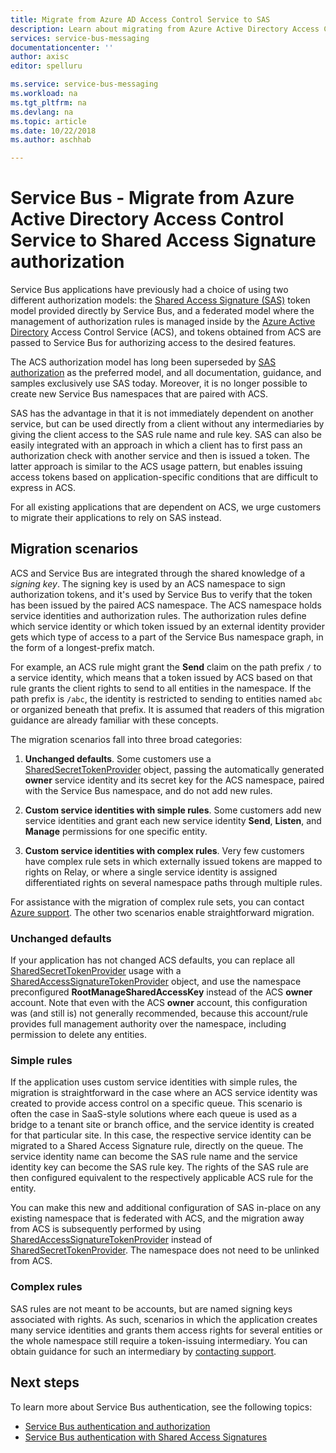 ```yaml
---
title: Migrate from Azure AD Access Control Service to SAS
description: Learn about migrating from Azure Active Directory Access Control Service to Shared Access Signature authorization.
services: service-bus-messaging
documentationcenter: ''
author: axisc
editor: spelluru

ms.service: service-bus-messaging
ms.workload: na
ms.tgt_pltfrm: na
ms.devlang: na
ms.topic: article
ms.date: 10/22/2018
ms.author: aschhab

---
```


# Service Bus - Migrate from Azure Active Directory Access Control Service to Shared Access Signature authorization

Service Bus applications have previously had a choice of using two different authorization models: the [Shared Access Signature (SAS)](service-bus-sas.md) token model provided directly by Service Bus, and a federated model where the management of authorization rules is managed inside by the [Azure Active Directory](/azure/active-directory/) Access Control Service (ACS), and tokens obtained from ACS are passed to Service Bus for authorizing access to the desired features.

The ACS authorization model has long been superseded by [SAS authorization](service-bus-authentication-and-authorization.md) as the preferred model, and all documentation, guidance, and samples exclusively use SAS today. Moreover, it is no longer possible to create new Service Bus namespaces that are paired with ACS.

SAS has the advantage in that it is not immediately dependent on another service, but can be used directly from a client without any intermediaries by giving the client access to the SAS rule name and rule key. SAS can also be easily integrated with an approach in which a client has to first pass an authorization check with another service and then is issued a token. The latter approach is similar to the ACS usage pattern, but enables issuing access tokens based on application-specific conditions that are difficult to express in ACS.

For all existing applications that are dependent on ACS, we urge customers to migrate their applications to rely on SAS instead.

## Migration scenarios

ACS and Service Bus are integrated through the shared knowledge of a *signing key*. The signing key is used by an ACS namespace to sign authorization tokens, and it's used by Service Bus to verify that the token has been issued by the paired ACS namespace. The ACS namespace holds service identities and authorization rules. The authorization rules define which service identity or which token issued by an external identity provider gets which type of access to a part of the Service Bus namespace graph, in the form of a longest-prefix match.

For example, an ACS rule might grant the **Send** claim on the path prefix `/` to a service identity, which means that a token issued by ACS based on that rule grants the client rights to send to all entities in the namespace. If the path prefix is `/abc`, the identity is restricted to sending to entities named `abc` or organized beneath that prefix. It is assumed that readers of this migration guidance are already familiar with these concepts.

The migration scenarios fall into three broad categories:

1.  **Unchanged defaults**. Some customers use a [SharedSecretTokenProvider](/dotnet/api/microsoft.servicebus.sharedsecrettokenprovider) object, passing the automatically generated **owner** service identity and its secret key for the ACS namespace, paired with the Service Bus namespace, and do not add new rules.

2.  **Custom service identities with simple rules**. Some customers add new service identities and grant each new service identity **Send**, **Listen**, and **Manage** permissions for one specific entity.

3.  **Custom service identities with complex rules**. Very few customers have complex rule sets in which externally issued tokens are mapped to rights on Relay, or where a single service identity is assigned differentiated rights on several namespace paths through multiple rules.

For assistance with the migration of complex rule sets, you can contact [Azure support](https://azure.microsoft.com/support/options/). The other two scenarios enable straightforward migration.

### Unchanged defaults

If your application has not changed ACS defaults, you can replace all [SharedSecretTokenProvider](/dotnet/api/microsoft.servicebus.sharedsecrettokenprovider) usage with a [SharedAccessSignatureTokenProvider](/dotnet/api/microsoft.servicebus.sharedaccesssignaturetokenprovider) object, and use the namespace preconfigured **RootManageSharedAccessKey** instead of the ACS **owner** account. Note that even with the ACS **owner** account, this configuration was (and still is) not generally recommended, because this account/rule provides full management authority over the namespace, including permission to delete any entities.

### Simple rules

If the application uses custom service identities with simple rules, the migration is straightforward in the case where an ACS service identity was created to provide access control on a specific queue. This scenario is often the case in SaaS-style solutions where each queue is used as a bridge to a tenant site or branch office, and the service identity is created for that particular site. In this case, the respective service identity can be migrated to a Shared Access Signature rule, directly on the queue. The service identity name can become the SAS rule name and the service identity key can become the SAS rule key. The rights of the SAS rule are then configured equivalent to the respectively applicable ACS rule for the entity.

You can make this new and additional configuration of SAS in-place on any existing namespace that is federated with ACS, and the migration away from ACS is subsequently performed by using [SharedAccessSignatureTokenProvider](/dotnet/api/microsoft.servicebus.sharedaccesssignaturetokenprovider) instead of [SharedSecretTokenProvider](/dotnet/api/microsoft.servicebus.sharedsecrettokenprovider). The namespace does not need to be unlinked from ACS.

### Complex rules

SAS rules are not meant to be accounts, but are named signing keys associated with rights. As such, scenarios in which the application creates many service identities and grants them access rights for several entities or the whole namespace still require a token-issuing intermediary. You can obtain guidance for such an intermediary by [contacting support](https://azure.microsoft.com/support/options/).

## Next steps

To learn more about Service Bus authentication, see the following topics:

* [Service Bus authentication and authorization](service-bus-authentication-and-authorization.md)
* [Service Bus authentication with Shared Access Signatures](service-bus-sas.md)

